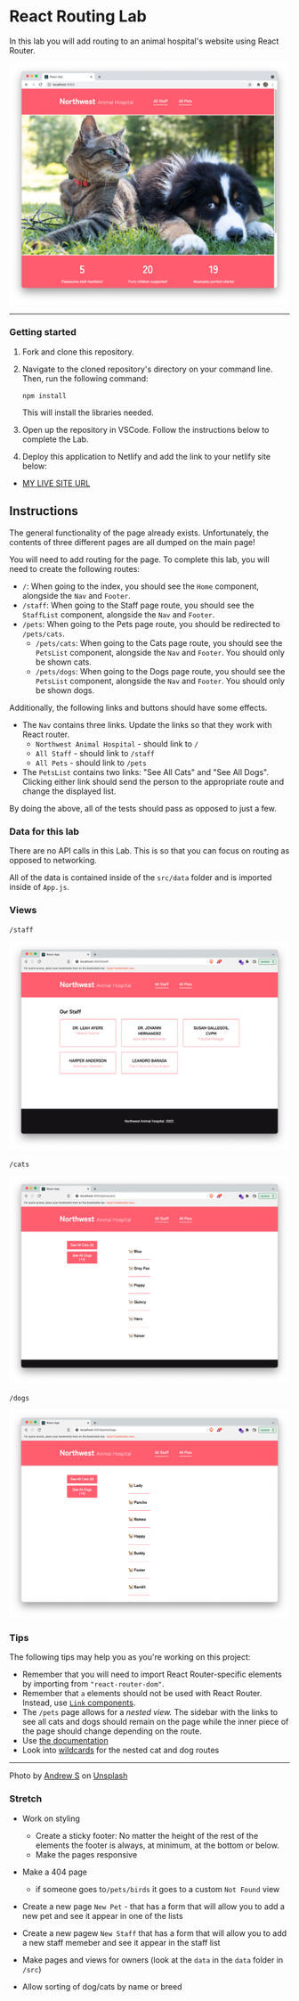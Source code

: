# React Routing Lab

In this lab you will add routing to an animal hospital's website using React Router.

![Example of a completed application.](./assets/landing-page.png)

---

### Getting started

1. Fork and clone this repository.

1. Navigate to the cloned repository's directory on your command line. Then, run the following command:

   ```
   npm install
   ```

   This will install the libraries needed.

1. Open up the repository in VSCode. Follow the instructions below to complete the Lab.

1. Deploy this application to Netlify and add the link to your netlify site below:

- [MY LIVE SITE URL](https://cerulean-sorbet-fbb83e.netlify.app/)


## Instructions

The general functionality of the page already exists. Unfortunately, the contents of three different pages are all dumped on the main page!

You will need to add routing for the page. To complete this lab, you will need to create the following routes:

- `/`: When going to the index, you should see the `Home` component, alongside the `Nav` and `Footer`.
- `/staff`: When going to the Staff page route, you should see the `StaffList` component, alongside the `Nav` and `Footer`.
- `/pets`: When going to the Pets page route, you should be redirected to `/pets/cats`.
  - `/pets/cats`: When going to the Cats page route, you should see the `PetsList` component, alongside the `Nav` and `Footer`. You should only be shown cats.
  - `/pets/dogs`: When going to the Dogs page route, you should see the `PetsList` component, alongside the `Nav` and `Footer`. You should only be shown dogs.

Additionally, the following links and buttons should have some effects.

- The `Nav` contains three links. Update the links so that they work with React router.
  - `Northwest Animal Hospital` - should link to `/`
  - `All Staff` - should link to `/staff`
  - `All Pets` - should link to `/pets`
- The `PetsList` contains two links: "See All Cats" and "See All Dogs". Clicking either link should send the person to the appropriate route and change the displayed list.

By doing the above, all of the tests should pass as opposed to just a few.

### Data for this lab

There are no API calls in this Lab. This is so that you can focus on routing as opposed to networking.

All of the data is contained inside of the `src/data` folder and is imported inside of `App.js`.

### Views

`/staff`

![staff page](./assets/staff-page.png)

`/cats`

![cats page](./assets/cats-page.png)

`/dogs`

![dogs page](./assets/dogs-page.png)

### Tips

The following tips may help you as you're working on this project:

- Remember that you will need to import React Router-specific elements by importing from `"react-router-dom"`.
- Remember that `a` elements should not be used with React Router. Instead, use [`Link` components](https://reactrouter.com/web/api/Link).
- The `/pets` page allows for a _nested view._ The sidebar with the links to see all cats and dogs should remain on the page while the inner piece of the page should change depending on the route.
- Use [the documentation](https://reactrouter.com/docs/en/v6/getting-started/tutorial)
- Look into [wildcards](https://reactrouter.com/docs/en/v6/upgrading/v5#note-on-route-path-patterns) for the nested cat and dog routes

---

Photo by <a href="https://unsplash.com/@sita2?utm_source=unsplash&utm_medium=referral&utm_content=creditCopyText">Andrew S</a> on <a href="https://unsplash.com/s/photos/pets?utm_source=unsplash&utm_medium=referral&utm_content=creditCopyText">Unsplash</a>

### Stretch

- Work on styling

  - Create a sticky footer: No matter the height of the rest of the elements the footer is always, at minimum, at the bottom or below.
  - Make the pages responsive

- Make a 404 page

  - if someone goes to`/pets/birds` it goes to a custom `Not Found` view

- Create a new page `New Pet` - that has a form that will allow you to add a new pet and see it appear in one of the lists

- Create a new pagew `New Staff` that has a form that will allow you to add a new staff memeber and see it appear in the staff list

- Make pages and views for owners (look at the `data` in the `data` folder in `/src`)

- Allow sorting of dog/cats by name or breed
